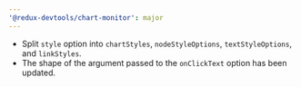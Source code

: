 ```yaml
---
'@redux-devtools/chart-monitor': major
---
```


- Split `style` option into `chartStyles`, `nodeStyleOptions`, `textStyleOptions`, and `linkStyles`.
- The shape of the argument passed to the `onClickText` option has been updated.
